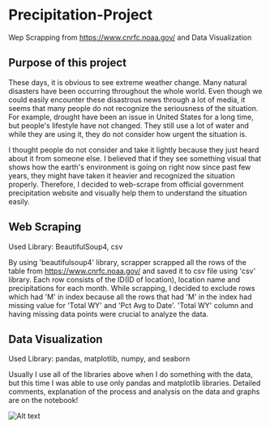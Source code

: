# Precipitation-Project

 Wep Scrapping from https://www.cnrfc.noaa.gov/ and Data Visualization

## Purpose of this project
These days, it is obvious to see extreme weather change. Many natural disasters have been occurring throughout the whole world. Even though we could easily encounter these disastrous news through a lot of media, it seems that many people do not recognize the seriousness of the situation. For example, drought have been an issue in United States for a long time, but people's lifestyle have not changed. They still use a lot of water and while they are using it, they do not consider how urgent the situation is. 

I thought people do not consider and take it lightly because they just heard about it from someone else. I believed that if they see something visual that shows how the earth's environment is going on right now since past few years, they might have taken it heavier and recognized the situation properly. Therefore, I decided to web-scrape from official government precipitation website and visually help them to understand the situation easily.

## Web Scraping

 Used Library: BeautifulSoup4, csv

 By using 'beautifulsoup4' library, scrapper scrapped all the rows of the table from https://www.cnrfc.noaa.gov/ and saved it to csv file using 'csv' library. Each row consists of the ID(ID of location), location name and precipitations for each month. While scrapping, I decided to exclude rows which had 'M' in index because all the rows that had 'M' in the index had missing value for 'Total WY' and 'Pct Avg to Date'. 'Total WY' column and having missing data points were crucial to analyze the data.

 ## Data Visualization

 Used Library: pandas, matplotlib, numpy, and seaborn

 Usually I use all of the libraries above when I do something with the data, but this time I was able to use only pandas and matplotlib libraries. Detailed comments, explanation of the process and analysis on the data and graphs are on the notebook!
 
 ![Alt text](C:\Users\lim95\Documents\GitHub\precipitation-project?raw=true "Title")


